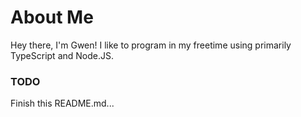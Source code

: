 # About Me
Hey there, I'm Gwen! I like to program in my freetime using primarily TypeScript and Node.JS. 

### TODO
Finish this README.md...
